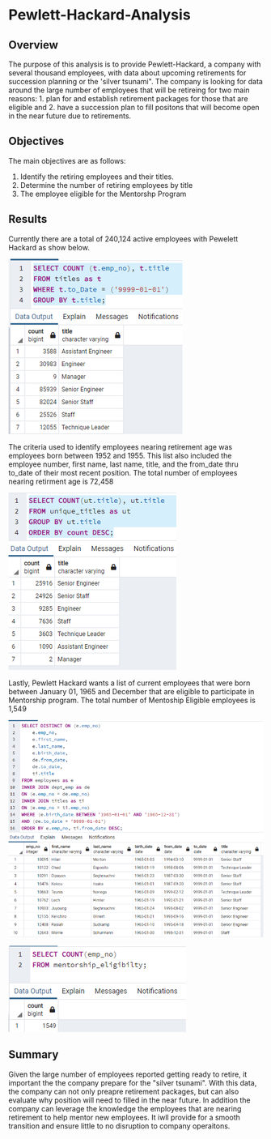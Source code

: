 # Pewlett-Hackard-Analysis

## Overview
The purpose of this analysis is to provide Pewlett-Hackard, a company with several thousand employees, with data about upcoming retirements for succession planning or the 'silver tsunami".
The company is looking for data around the large number of employees that will be retireing for two main reasons: 1. plan for and establish retirement packages for those that are eligible and 2. have a succession plan to fill positons that will become open in the near future due to retirements.

## Objectives
The main objectives are as follows:
1. Identify the retiring employees and their titles.
2. Determine the number of retiring employees by title
3. The employee eligible for the Mentorshp Program

## Results
Currently there are a total of 240,124 active employees with Pewelett Hackard as show below.

![Fig1](https://github.com/eburneo/Pewlett-Hackard-Analysis/blob/main/Images/Fig1.png)

The criteria used to identify employees nearing retirement age was employees born between 1952 and 1955. This list also included the employee number, first name, last name, title, 
and the from_date thru to_date of their most recent position. The total number of employees nearing retirment age is 72,458

![Fig2](https://github.com/eburneo/Pewlett-Hackard-Analysis/blob/main/Images/Fig2.png)

Lastly, Pewlett Hackard wants a list of current employees that were born between January 01, 1965 and December that are eligible to participate in Mentorship program.
The total number of Mentoship Eligible employees is 1,549

![Fig4](https://github.com/eburneo/Pewlett-Hackard-Analysis/blob/main/Images/Fig4.png)

![Fig5](https://github.com/eburneo/Pewlett-Hackard-Analysis/blob/main/Images/Fig5.png)

## Summary
Given the large number of employees reported getting ready to retire, it important the the company prepare for the "silver tsunami". With this data, the company can not only preapre retirement packages, but can also evaluate why position will need to filled in the near future. In addition the company can leverage the knowledge the employees that are nearing retirement to help mentor new employees. It iwll provide for a smooth transition and ensure little to no  disruption to company operaitons. 
